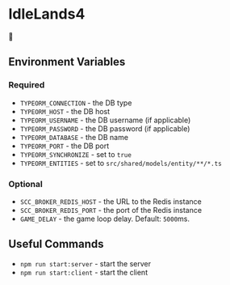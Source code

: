 # IdleLands4

🎉

## Environment Variables

### Required

* `TYPEORM_CONNECTION` - the DB type
* `TYPEORM_HOST` - the DB host
* `TYPEORM_USERNAME` - the DB username (if applicable)
* `TYPEORM_PASSWORD` - the DB password (if applicable)
* `TYPEORM_DATABASE` - the DB name
* `TYPEORM_PORT` - the DB port
* `TYPEORM_SYNCHRONIZE` - set to `true`
* `TYPEORM_ENTITIES` - set to `src/shared/models/entity/**/*.ts`

### Optional

* `SCC_BROKER_REDIS_HOST` - the URL to the Redis instance
* `SCC_BROKER_REDIS_PORT` - the port of the Redis instance
* `GAME_DELAY` - the game loop delay. Default: `5000`ms.

## Useful Commands

* `npm run start:server` - start the server
* `npm run start:client` - start the client